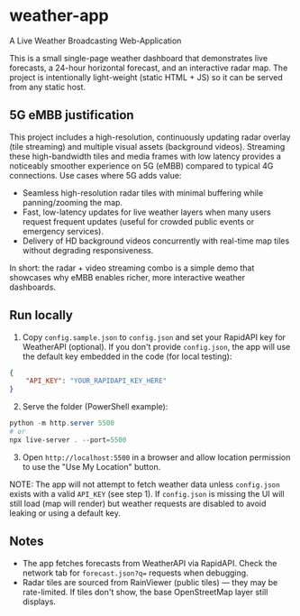 # weather-app
A Live Weather Broadcasting Web-Application

This is a small single-page weather dashboard that demonstrates live forecasts, a 24-hour horizontal forecast, and an interactive radar map. The project is intentionally light-weight (static HTML + JS) so it can be served from any static host.

## 5G eMBB justification

This project includes a high-resolution, continuously updating radar overlay (tile streaming) and multiple visual assets (background videos). Streaming these high-bandwidth tiles and media frames with low latency provides a noticeably smoother experience on 5G (eMBB) compared to typical 4G connections. Use cases where 5G adds value:

- Seamless high-resolution radar tiles with minimal buffering while panning/zooming the map.
- Fast, low-latency updates for live weather layers when many users request frequent updates (useful for crowded public events or emergency services).
- Delivery of HD background videos concurrently with real-time map tiles without degrading responsiveness.

In short: the radar + video streaming combo is a simple demo that showcases why eMBB enables richer, more interactive weather dashboards.

## Run locally

1. Copy `config.sample.json` to `config.json` and set your RapidAPI key for WeatherAPI (optional). If you don't provide `config.json`, the app will use the default key embedded in the code (for local testing):

```json
{
	"API_KEY": "YOUR_RAPIDAPI_KEY_HERE"
}
```

2. Serve the folder (PowerShell example):

```powershell
python -m http.server 5500
# or
npx live-server . --port=5500
```

3. Open `http://localhost:5500` in a browser and allow location permission to use the "Use My Location" button.

NOTE: The app will not attempt to fetch weather data unless `config.json` exists with a valid `API_KEY` (see step 1). If `config.json` is missing the UI will still load (map will render) but weather requests are disabled to avoid leaking or using a default key.

## Notes

- The app fetches forecasts from WeatherAPI via RapidAPI. Check the network tab for `forecast.json?q=` requests when debugging.
- Radar tiles are sourced from RainViewer (public tiles) — they may be rate-limited. If tiles don't show, the base OpenStreetMap layer still displays.
